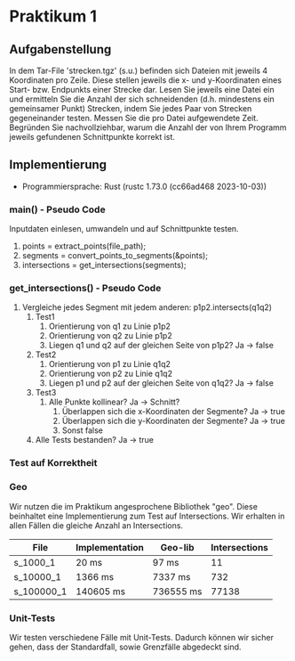 # Praktikum 1

## Aufgabenstellung
In dem Tar-File 'strecken.tgz' (s.u.) befinden sich Dateien mit jeweils 4 Koordinaten pro Zeile. Diese stellen jeweils die x- und y-Koordinaten eines Start- bzw. Endpunkts einer Strecke dar. Lesen Sie jeweils eine Datei ein und ermitteln Sie die Anzahl der sich schneidenden (d.h. mindestens ein gemeinsamer Punkt) Strecken, indem Sie jedes Paar von Strecken gegeneinander testen. Messen Sie die pro Datei aufgewendete Zeit. Begründen Sie nachvollziehbar, warum die Anzahl der von Ihrem Programm jeweils gefundenen Schnittpunkte korrekt ist.

## Implementierung
- Programmiersprache: Rust (rustc 1.73.0 (cc66ad468 2023-10-03))

### main() - Pseudo Code
Inputdaten einlesen, umwandeln und auf Schnittpunkte testen.

1. points = extract_points(file_path);
2. segments = convert_points_to_segments(&points);
3. intersections = get_intersections(segments);

### get_intersections() - Pseudo Code
1. Vergleiche jedes Segment mit jedem anderen: p1p2.intersects(q1q2)
   1. Test1
      1. Orientierung von q1 zu Linie p1p2
      2. Orientierung von q2 zu Linie p1p2
      3. Liegen q1 und q2 auf der gleichen Seite von p1p2? Ja -> false
   2. Test2
      1. Orientierung von p1 zu Linie q1q2
      2. Orientierung von p2 zu Linie q1q2
      3. Liegen p1 und p2 auf der gleichen Seite von q1q2? Ja -> false
   3. Test3
      1. Alle Punkte kollinear? Ja -> Schnitt?
         1. Überlappen sich die x-Koordinaten der Segmente? Ja -> true
         2. Überlappen sich die y-Koordinaten der Segmente? Ja -> true
         3. Sonst false
   4. Alle Tests bestanden? Ja -> true

### Test auf Korrektheit

### Geo
Wir nutzen die im Praktikum angesprochene Bibliothek "geo".
Diese beinhaltet eine Implementierung zum Test auf Intersections.
Wir erhalten in allen Fällen die gleiche Anzahl an Intersections.

| File | Implementation | Geo-lib | Intersections |
|------|----------------|---------|---------|
| s_1000_1 | 20 ms | 97 ms | 11 |
| s_10000_1 | 1366 ms | 7337 ms | 732 |
| s_100000_1 | 140605 ms | 736555 ms | 77138 |

### Unit-Tests
Wir testen verschiedene Fälle mit Unit-Tests. Dadurch können wir sicher gehen, dass der Standardfall, sowie Grenzfälle abgedeckt sind.